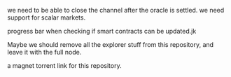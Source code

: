 we need to be able to close the channel after the oracle is settled.
we need support for scalar markets.


progress bar when checking if smart contracts can be updated.jk


Maybe we should remove all the explorer stuff from this repository, and leave it with the full node.

a magnet torrent link for this repository.